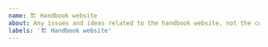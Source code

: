 ```yaml
---
name: 🏗️ Handbook website
about: Any issues and ideas related to the handbook website, not the content of the handbook.
labels: '🏗️ Handbook website'
---
```

